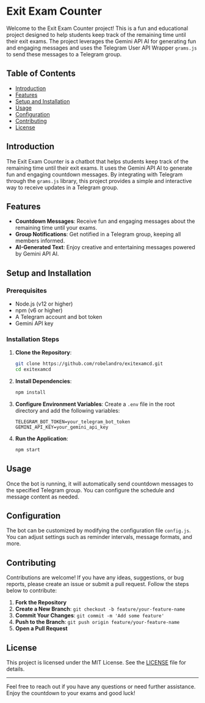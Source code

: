 # Exit Exam Counter

Welcome to the Exit Exam Counter project! This is a fun and educational project designed to help students keep track of the remaining time until their exit exams. The project leverages the Gemini API AI for generating fun and engaging messages and uses the Telegram User API Wrapper `grams.js` to send these messages to a Telegram group.

## Table of Contents

- [Introduction](#introduction)
- [Features](#features)
- [Setup and Installation](#setup-and-installation)
- [Usage](#usage)
- [Configuration](#configuration)
- [Contributing](#contributing)
- [License](#license)

## Introduction

The Exit Exam Counter is a chatbot that helps students keep track of the remaining time until their exit exams. It uses the Gemini API AI to generate fun and engaging countdown messages. By integrating with Telegram through the `grams.js` library, this project provides a simple and interactive way to receive updates in a Telegram group.

## Features

- **Countdown Messages**: Receive fun and engaging messages about the remaining time until your exams.
- **Group Notifications**: Get notified in a Telegram group, keeping all members informed.
- **AI-Generated Text**: Enjoy creative and entertaining messages powered by Gemini API AI.

## Setup and Installation

### Prerequisites

- Node.js (v12 or higher)
- npm (v6 or higher)
- A Telegram account and bot token
- Gemini API key

### Installation Steps

1. **Clone the Repository**:
    ```bash
    git clone https://github.com/robelandro/exitexamcd.git
    cd exitexamcd
    ```

2. **Install Dependencies**:
    ```bash
    npm install
    ```

3. **Configure Environment Variables**:
    Create a `.env` file in the root directory and add the following variables:
    ```plaintext
    TELEGRAM_BOT_TOKEN=your_telegram_bot_token
    GEMINI_API_KEY=your_gemini_api_key
    ```

4. **Run the Application**:
    ```bash
    npm start
    ```

## Usage

Once the bot is running, it will automatically send countdown messages to the specified Telegram group. You can configure the schedule and message content as needed. 

## Configuration

The bot can be customized by modifying the configuration file `config.js`. You can adjust settings such as reminder intervals, message formats, and more.

## Contributing

Contributions are welcome! If you have any ideas, suggestions, or bug reports, please create an issue or submit a pull request. Follow the steps below to contribute:

1. **Fork the Repository**
2. **Create a New Branch**: `git checkout -b feature/your-feature-name`
3. **Commit Your Changes**: `git commit -m 'Add some feature'`
4. **Push to the Branch**: `git push origin feature/your-feature-name`
5. **Open a Pull Request**

## License

This project is licensed under the MIT License. See the [LICENSE](LICENSE) file for details.

---

Feel free to reach out if you have any questions or need further assistance. Enjoy the countdown to your exams and good luck!
